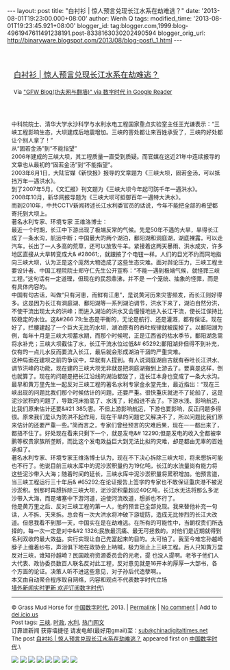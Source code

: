 --- layout: post title: "白衬衫 | 惊人预言兑现长江水系在劫难逃？" date:
'2013-08-01T19:23:00.000+08:00' author: Wenh Q tags: modified\_time:
'2013-08-01T19:23:45.921+08:00' blogger\_id:
tag:blogger.com,1999:blog-4961947611491238191.post-8338163030202490594
blogger\_orig\_url:
http://binaryware.blogspot.com/2013/08/blog-post\_1.html ---
<div style="margin: 10px; padding: 5px;">

<div style="font-size: 18px;">

[\
白衬衫 |
惊人预言兑现长江水系在劫难逃？](http://feedproxy.google.com/~r/chinagfwblog/~3/b73PnqKAxXI/)

</div>

<div style="font-size: 13px;">

Via ["GFW Blog(功夫网与翻墙)" via 数字时代 in Google
Reader](https://www.blogger.com/blogger.g?blogID=4961947611491238191)

</div>

</div>

<div style="font-size: 13px; padding: 15px 0 10px 10px;">

中科院院士、清华大学水沙科学与水利水电工程国家重点实验室主任王光谦表示：“三峡工程影响生态，大坝建成后地震增加。三峡的害处都让来百姓承受了，三峡的好处都让个别人拿了！”\
从“固若金汤”到“不能指望”\
2006年建成的三峡大坝，其工程质量一直受到质疑。而官媒在这近21年中连续报导的文章也从最初的“固若金汤”到“不能指望”。\
2003年6月1日，大陆官媒《新快报》报导的文章题为《三峡大坝，固若金汤，可以抵挡万年一遇洪水》。\
到了2007年5月，《文汇报》刊文题为《三峡大坝今年起可防千年一遇洪水》。\
2008年10月，新华网报导题为《三峡大坝可抵御百年一遇特大洪水》。\
而到2010年，中共CCTV新闻转述长江水利委官员的话说，今年不能把全部的希望都寄托到大坝上。\
著名水利专家、环境专家 王维洛博士：\
最近一个时期，长江中下游出现了极端反常的气候。先是50年不遇的大旱，旱得长江成了一条水沟，航运中断；中国最大的两个湖泊，鄱阳湖和洞庭湖，湖底裸露，可以走汽车，长出了一人多高的荒草，还可以放牧牛羊。紧接着这两天暴雨、洪水成灾，许多地区直接从大旱转变成大&
\#28061;，就跟按了个电钮一样。人们的目光不约而同地指向三峡大坝，认为正是这个庞然大物造成了这些生态灾难。面对舆论压力，三峡工程主要设计者、中国工程院院士郑守仁先生公开宣称：“不能一遇到极端气候，就怪罪三峡工程。”这句话有一定道理，但现在的民怨鼎沸，并不是
一个笼统、抽象的怪罪，而是有具体内容的。\
中国有句古话，叫做“只有河患，而鲜有江患”，是说黄河历来灾害频发，而长江则好得多。这是因为长江有洞庭湖、鄱阳湖等一系列湖泊调节，洪水下来了，湖泊自然分洪，不使干流出现太大的洪峰；而进入湖泊的洪水又会慢慢地进入长江干流，使长江保持比较稳定的水位。这&\#266
79;生态是平衡的，无论是航行、还是灌溉，都有保证。现在好了，拦腰建起了一个巨大无比的水坝，湖泊原有的吞吐规律就被废掉了。以鄱阳湖为例，每年十月是三峡大坝蓄水期，而那个时候呢，正是江西省的枯水季节，鄱阳湖急需将水补充；三峡大坝截住了水，长江干流水位过低&\#
65292;鄱阳湖非但得不到补充，仅有的一点儿水反而要流入长江，最后就会形成湖泊干涸的严重灾难。\
这种局面在建坝之前的争议中，早就有人提到。有人说洞庭湖自古就有吞吐长江洪水、调节洪峰的功能，现在建的三峡大坝无非就是把洞庭湖搬到上游去了。要真是这样，倒也就算了。现在的问题是把长江沿线的湖泊都毁了，连长江本身也变成了一条大水沟。\
最早和黄万里先生一起反对三峡工程的著名水利专家金永堂先生，最近指出：“现在三峡出现的问题比我们那个时候估计的问题，还要严重。很快重庆就进不了轮船了，这是泥沙淤积的问题了，导致河床抬高了、水浅了，轮船进不去了。下游水浅、影响航运，比我们原来估计还要&\#21
385;害。不但上游影响航运，下游也要影响，反正问题多得很。原来我们是认为防洪不起作用，现在干旱的问题它又解决不了，所以问题比我们原来估计的还要严重一些。”简而言之，专家们曾经预言的灾难后果，现在一一都出来了，都捂不住了。好处现在看来只剩下一个，就是发电&\#
12290;但是发电的收入全都被李鹏等权贵家族所垄断，而比这个发电效益巨大到无法比拟的灾难，却是都由无辜的百姓承担了。\
著名水利专家、环境专家王维洛博士认为，现在不下决心拆除三峡大坝，将来想拆可能也不行了。他说目前三峡水库中的泥沙淤积量约为19亿吨，长江的水流量尚有能力将这些泥沙带入大海；随着时间的延长，三峡水库中泥沙淤积量将累积增加。他预言道，当三峡工程运行三十年后&
\#65292;在论证报告上签字的专家也不敢保证重庆港不被泥沙淤积。到那时再想拆除三峡大坝，泥沙淤积量超过40亿吨，长江水无法将那么多泥沙带入大海，而是堵塞中下游河道，迫使河流改道，想拆也不行了。\
他是黄万里之后、反对三峡工程的第一人，他的预言已全部兑现。我来替他补充一句话，人不拆、天来拆。总会有一次大洪水将冲破下游堤防，造成无比惨烈的长江大改道。但愿我看不到那一天，中国实在是在劫难逃。在所有的可能性中，当朝权贵们所选择的，每一次一定是对中&\#2
1326;民族最沉痛、最无可拯救的。对他们是近期就得到名利双收的最大效益。实行实现让自己先富起来的目的。太可怕了。我至今难忘孙越崎脖子上缠着纱布，声泪俱下地在政协会上呐喊，极力阻止上三峡工程。后人只知黄万里反对三峡，谁知孙越崎？民国政府资源委员会的元老，提
也没人提啊。老爷子他们人大代表、政协委员数百人联名反对此工程，反对意见就是16开本的厚厚一大部书，各个方面的论证。决策人听不进这些意见，对子孙后代造孽啊。。\
本文由自动聚合程序取自网络，内容和观点不代表数字时代立场\
[墙外新闻实时更新 欢迎订阅数字时代](http://eepurl.com/mstlf)\

------------------------------------------------------------------------

© Grass Mud Horse for
[中国数字时代](http://chinadigitaltimes.net/chinese), 2013. |
[Permalink](http://chinadigitaltimes.net/chinese/2013/07/%E7%99%BD%E8%A1%AC%E8%A1%AB-%E6%83%8A%E4%BA%BA%E9%A2%84%E8%A8%80%E5%85%91%E7%8E%B0%E9%95%BF%E6%B1%9F%E6%B0%B4%E7%B3%BB%E5%9C%A8%E5%8A%AB%E9%9A%BE%E9%80%83%EF%BC%9F/)
| [No
comment](http://chinadigitaltimes.net/chinese/2013/07/%E7%99%BD%E8%A1%AC%E8%A1%AB-%E6%83%8A%E4%BA%BA%E9%A2%84%E8%A8%80%E5%85%91%E7%8E%B0%E9%95%BF%E6%B1%9F%E6%B0%B4%E7%B3%BB%E5%9C%A8%E5%8A%AB%E9%9A%BE%E9%80%83%EF%BC%9F/#comments)
| Add to
[del.icio.us](http://del.icio.us/post?url=http://chinadigitaltimes.net/chinese/2013/07/%E7%99%BD%E8%A1%AC%E8%A1%AB-%E6%83%8A%E4%BA%BA%E9%A2%84%E8%A8%80%E5%85%91%E7%8E%B0%E9%95%BF%E6%B1%9F%E6%B0%B4%E7%B3%BB%E5%9C%A8%E5%8A%AB%E9%9A%BE%E9%80%83%EF%BC%9F/&title=%E7%99%BD%E8%A1%AC%E8%A1%AB%20%7C%20%E6%83%8A%E4%BA%BA%E9%A2%84%E8%A8%80%E5%85%91%E7%8E%B0%E9%95%BF%E6%B1%9F%E6%B0%B4%E7%B3%BB%E5%9C%A8%E5%8A%AB%E9%9A%BE%E9%80%83%EF%BC%9F)\
Post tags:
[三峡](http://chinadigitaltimes.net/chinese/tag/%E4%B8%89%E5%B3%A1/?category=10466),
[时政](http://chinadigitaltimes.net/chinese/tag/%E6%97%B6%E6%94%BF/?category=10466),
[水利](http://chinadigitaltimes.net/chinese/tag/%E6%B0%B4%E5%88%A9/?category=10466),
[热门网文](http://chinadigitaltimes.net/chinese/tag/%E7%83%AD%E9%97%A8%E7%BD%91%E6%96%87/?category=10466)\
订靠谱新闻 获穿墙捷径
请发电邮(最好用gmail)至：sub@chinadigitaltimes.net\
The post [白衬衫 |
惊人预言兑现长江水系在劫难逃？](http://chinadigitaltimes.net/chinese/2013/07/%E7%99%BD%E8%A1%AC%E8%A1%AB-%E6%83%8A%E4%BA%BA%E9%A2%84%E8%A8%80%E5%85%91%E7%8E%B0%E9%95%BF%E6%B1%9F%E6%B0%B4%E7%B3%BB%E5%9C%A8%E5%8A%AB%E9%9A%BE%E9%80%83%EF%BC%9F/)
appeared first on [中国数字时代](http://chinadigitaltimes.net/chinese).\
<div>

[![](http://feeds.feedburner.com/~ff/chinagfwblog?d=yIl2AUoC8zA)](http://feeds.feedburner.com/~ff/chinagfwblog?a=b73PnqKAxXI:57kTu5uULzY:yIl2AUoC8zA)
[![](http://feeds.feedburner.com/~ff/chinagfwblog?i=b73PnqKAxXI:57kTu5uULzY:-BTjWOF_DHI)](http://feeds.feedburner.com/~ff/chinagfwblog?a=b73PnqKAxXI:57kTu5uULzY:-BTjWOF_DHI)
[![](http://feeds.feedburner.com/~ff/chinagfwblog?i=b73PnqKAxXI:57kTu5uULzY:F7zBnMyn0Lo)](http://feeds.feedburner.com/~ff/chinagfwblog?a=b73PnqKAxXI:57kTu5uULzY:F7zBnMyn0Lo)
[![](http://feeds.feedburner.com/~ff/chinagfwblog?i=b73PnqKAxXI:57kTu5uULzY:V_sGLiPBpWU)](http://feeds.feedburner.com/~ff/chinagfwblog?a=b73PnqKAxXI:57kTu5uULzY:V_sGLiPBpWU)
[![](http://feeds.feedburner.com/~ff/chinagfwblog?d=qj6IDK7rITs)](http://feeds.feedburner.com/~ff/chinagfwblog?a=b73PnqKAxXI:57kTu5uULzY:qj6IDK7rITs)
[![](http://feeds.feedburner.com/~ff/chinagfwblog?d=l6gmwiTKsz0)](http://feeds.f%20%20%20eedburner.com/~ff/chinagfwblog?a=b73PnqKAxXI:57kTu5uULzY:l6gmwiTKsz0)
[![](http://feeds.feedburner.com/~ff/chinagfwblog?i=b73PnqKAxXI:57kTu5uULzY:gIN9vFwOqvQ)](http://feeds.feedburner.com/~ff/chinagfwblog?a=b73PnqKAxXI:57kTu5uULzY:gIN9vFwOqvQ)
[![](http://feeds.feedburner.com/~ff/chinagfwblog?d=TzevzKxY174)](http://feeds.feedburner.com/~ff/chinagfwblog?a=b73PnqKAxXI:57kTu5uULzY:TzevzKxY174)

</div>

</div>
